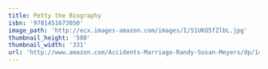 ```yaml
---
title: Petty the Biography
isbn: '9781451673050'
image_path: 'http://ecx.images-amazon.com/images/I/51UKO5fZlbL.jpg'
thumbnail_height: '500'
thumbnail_width: '331'
url: 'http://www.amazon.com/Accidents-Marriage-Randy-Susan-Meyers/dp/1451673043/ref=tmm_hrd_swatch_0?_encoding=UTF8&amp;qid=1445873432&amp;sr=1-1'
---
```

